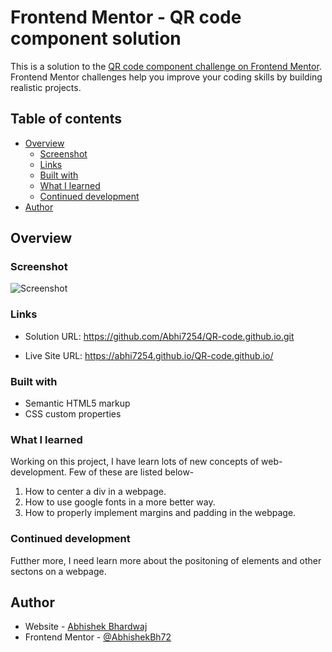 # Frontend Mentor - QR code component solution

This is a solution to the [QR code component challenge on Frontend Mentor](https://www.frontendmentor.io/challenges/qr-code-component-iux_sIO_H). Frontend Mentor challenges help you improve your coding skills by building realistic projects. 

## Table of contents

- [Overview](#overview)
  - [Screenshot](#screenshot)
  - [Links](#links)
  - [Built with](#built-with)
  - [What I learned](#what-i-learned)
  - [Continued development](#continued-development)
- [Author](#author)


## Overview

### Screenshot

![Screenshot](https://user-images.githubusercontent.com/100015960/164769951-bae040ae-640d-40a1-91e1-9eb876950def.png)

### Links

- Solution URL: https://github.com/Abhi7254/QR-code.github.io.git

- Live Site URL: https://abhi7254.github.io/QR-code.github.io/

### Built with

- Semantic HTML5 markup
- CSS custom properties

### What I learned

Working on this project, I have learn lots of new concepts of web-development.
Few of these are listed below-
1. How to center a div in a webpage.
2. How to use google fonts in a more better way.
3. How to properly implement margins and padding in the webpage.


### Continued development

Futther more, I need learn more about the positoning of elements and other sectons on a webpage.

## Author

- Website - [Abhishek Bhardwaj](https://abhi7254.github.io/cv.github.io/)
- Frontend Mentor - [@AbhishekBh72](https://www.frontendmentor.io/profile/AbhishekBh72)
